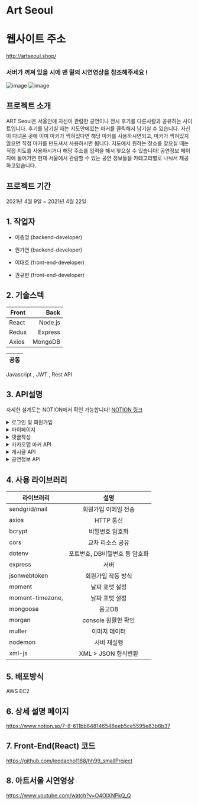 # Art Seoul
# 웹사이트 주소
http://artseoul.shop/
### 서버가 꺼져 있을 시에 맨 밑의 시연영상을 참조해주세요 !

![image](https://user-images.githubusercontent.com/79817676/115675644-bf48d300-a389-11eb-813d-384927d19e06.png)
![image](https://user-images.githubusercontent.com/79817676/115675771-de476500-a389-11eb-90c5-bd65735c1ad4.png)



## 프로젝트 소개
 ART Seoul은 서울안에 자신이 관람한 공연이나 전시 후기를 다른사람과 공유하는 사이트입니다. 후기를 남기실 때는 지도안에있는 마커를 클릭해서 남기실 수 있습니다. 자신이 다녀온 곳에 이미 마커가 찍혀있다면 해당 마커를 사용하시면되고, 마커가 찍혀있지 않으면 직접 마커를 만드셔서 사용하시면 됩니다. 지도에서 원하는 장소를 찾으실 때는 직접 지도를 사용하시거나 해당 주소를 입력을 해서 찾으실 수 있습니다! 공연정보 페이지에 들어가면 현재 서울에서 관람할 수 있는 공연 정보들을 카테고리별로 나눠서 제공하고있습니다.

## 프로젝트 기간
2021년 4월 9일 ~ 2021년 4월 22일

## 1. 작업자
  - 이총명 (backend-developer)
  - 원가연 (backend-developer)

  - 이대호 (front-end-developer)
  - 권규현 (front-end-developer) 
  

## 2. 기술스텍

Front | Back
---|---:
React | Node.js
Redux | Express 
Axios | MongoDB  

공통|
---|
Javascript , JWT , Rest API


## 3. API설명 

자세한 설계도는 NOTION에서 확인 가능합니다!
<a href="https://www.notion.so/ART-SEOUL-2-eb5f60496e7244de88e5620109d64629" target="_blank">NOTION 링크</a>

<details>
<summary>로그인 및 회원가입</summary>
<div markdown="1">       

API기능 |
---|
로그인
회원가입
비밀번호변경
<br>
</div>
</details>

<details>
<summary>마이페이지</summary>
<div markdown="1">       

API기능 |
---|
다른사람 게시글 목록 조회
내 게시글
내정보조회
프로필 추가 및 수정
<br>
</div>
</details>

<details>
<summary>댓글작성</summary>
<div markdown="1">       

API기능 |
---|
게시글 댓글 목록
게시글 댓글 추가
게시글 댓글 삭제
<br>
</div>
</details>

<details>
<summary> 카카오맵 마커 API</summary>
<div markdown="1">       

API기능|
---|
마커 생성
마커 보기
마커 삭제
핫플레이스 마커 표시
<br>
</div>
</details>

<details>
<summary> 게시글 API </summary>
<div markdown="1">       

API기능 |
---|
마커에서 게시글 보기
마커에서 게시글 쓰기
마커에서 게시글 수정
마커에서 게시글 삭제
<br>
</div>
</details>

<details>
<summary>공연정보 API </summary>
<div markdown="1">       

API기능 |
---|
공연 정보 목록(뮤지컬)
공연 정보 목록(연극)
공연 정보 목록(클래식)
공연 정보 목록(국악)
공연 정보 목록(무용)
<br>
</div>
</details>

## 4. 사용 라이브러리

라이브러리 | 설명
---|:---:
sendgrid/mail | 회원가입 이메일 전송
axios | HTTP 통신
bcrypt | 비밀번호 암호화 
cors | 교차 리소스 공유
dotenv | 포트번호, DB비밀번호 등 암호화
express | 서버
jsonwebtoken | 회원가입 작동 방식
moment | 날짜 포맷 설정
moment-timezone,| 날짜 포맷 설정
mongoose | 몽고DB
morgan | console 원활한 확인
multer | 이미지 데이터
nodemon | 서버 재실행
xml-js | XML > JSON 형식변환



## 5. 배포방식
AWS EC2

## 6. 상세 설명 페이지
https://www.notion.so/7-8-611bb848146548eeb5ce5595e83b8b37

## 7. Front-End(React) 코드 
https://github.com/leedaeho1188/hh99_smallProject

## 8. 아트서울 시연영상
https://www.youtube.com/watch?v=O4OlXNPkQ_Q

